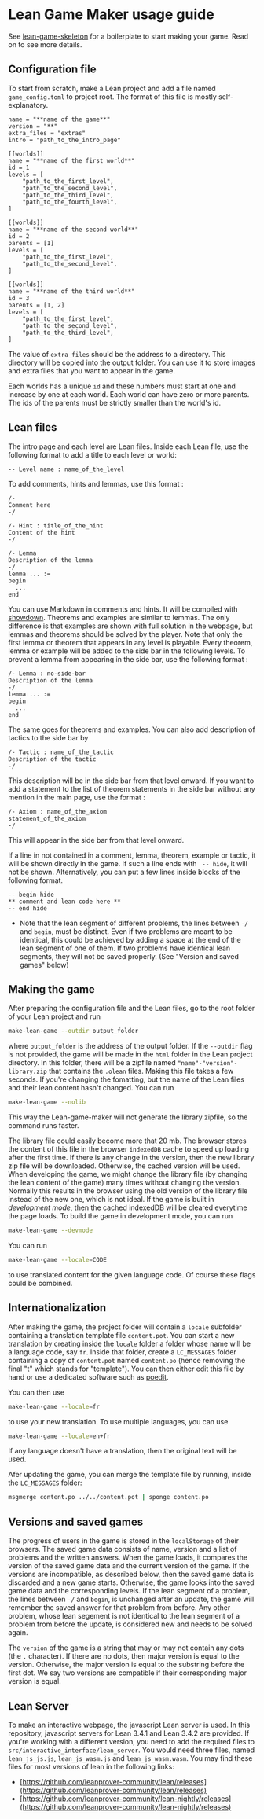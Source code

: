 # Lean Game Maker usage guide
See [lean-game-skeleton](https://github.com/kbuzzard/lean-game-skeleton) for a boilerplate to start making your game. 
Read on to see more details.

## Configuration file
To start from scratch, make a Lean project and add a file named `game_config.toml` to project root.
The format of this file is mostly self-explanatory.

```
name = "**name of the game**"
version = "**"
extra_files = "extras"
intro = "path_to_the_intro_page"

[[worlds]]
name = "**name of the first world**"
id = 1
levels = [
	"path_to_the_first_level",
	"path_to_the_second_level",
	"path_to_the_third_level",
	"path_to_the_fourth_level",
]

[[worlds]]
name = "**name of the second world**"
id = 2
parents = [1]
levels = [
	"path_to_the_first_level",
	"path_to_the_second_level",
]

[[worlds]]
name = "**name of the third world**"
id = 3
parents = [1, 2]
levels = [
	"path_to_the_first_level",
	"path_to_the_second_level",
	"path_to_the_third_level",
]
```

The value of `extra_files` should be the address to a directory.
This directory will be copied into the output folder.
You can use it to store images and extra files that you want to appear in the game.

Each worlds has a unique `id` and these numbers must start at one and increase by one at each world.
Each world can have zero or more parents.
The ids of the parents must be strictly smaller than the world's id.



## Lean files
The intro page and each level are Lean files.
Inside each Lean file, use the following format to add a title to each level or world:

```lean
-- Level name : name_of_the_level
```
To add comments, hints and lemmas, use this format :

```lean
/-
Comment here
-/

/- Hint : title_of_the_hint
Content of the hint
-/

/- Lemma
Description of the lemma
-/
lemma ... :=
begin
  ...
end
```
You can use Markdown in comments and hints. It will be compiled with [showdown](http://demo.showdownjs.com/).
Theorems and examples are similar to lemmas. The only difference is that examples are shown with full solution in the webpage, but lemmas and theorems should be solved by the player.
Note that only the first lemma or theorem that appears in any level is playable.
Every theorem, lemma or example will be added to the side bar in the following levels.
To prevent a lemma from appearing in the side bar, use the following format :

```lean
/- Lemma : no-side-bar
Description of the lemma
-/
lemma ... :=
begin
  ...
end
```
The same goes for theorems and examples.
You can also add description of tactics to the side bar by

```lean
/- Tactic : name_of_the_tactic
Description of the tactic
-/
```
This description will be in the side bar from that level onward.
If you want to add a statement to the list of theorem statements in the side bar without any mention in the main page, use the format :

```lean
/- Axiom : name_of_the_axiom
statement_of_the_axiom
-/
```
This will appear in the side bar from that level onward.

If a line in not contained in a comment, lemma, theorem, example or tactic, it will be shown directly in the game. If such a line ends with ` -- hide`, it will not be shown. Alternatively, you can put a few lines inside blocks of the following format.
```lean
-- begin hide
** comment and lean code here **
-- end hide
```

 * Note that the lean segment of different problems, the lines between `-/` and `begin`, must be distinct. Even if two problems are meant to be identical, this could be achieved by adding a space at the end of the lean segment of one of them. If two problems have identical lean segments, they will not be saved properly. (See "Version and saved games" below)

## Making the game

After preparing the configuration file and the Lean files, go to the root folder of your Lean project and run
```bash
make-lean-game --outdir output_folder
```
where `output_folder` is the address of the output folder.
If the `--outdir` flag is not provided, the game will be made in the `html` folder in the Lean project directory.
In this folder, there will be a zipfile named `"name"-"version"-library.zip` that contains the `.olean` files.
Making this file takes a few seconds.
If you're changing the fomatting, but the name of the Lean files and their lean content hasn't changed.
You can run
```bash
make-lean-game --nolib
```
This way the Lean-game-maker will not generate the library zipfile, so the command runs faster.

The library file could easily become more that 20 mb.
The browser stores the content of this file in the browser `indexedDB` cache to speed up loading after the first time.
If there is any change in the version, then the new library zip file will be downloaded.
Otherwise, the cached version will be used.
When developing the game, we might change the library file (by changing the lean content of the game) many times without changing the version.
Normally this results in the browser using the old version of the library file instead of the new one, which is not ideal.
If the game is built in *development mode*, then the cached indexedDB will be cleared everytime the page loads.
To build the game in development mode, you can run 
```bash
make-lean-game --devmode
```

You can run
```bash
make-lean-game --locale=CODE
```
to use translated content for the given language code.
Of course these flags could be combined.

## Internationalization

After making the game, the project folder will contain a `locale`
subfolder containing a translation template file `content.pot`.
You can start a new translation by creating inside the `locale` folder
a folder whose name will be a language code, say `fr`. Inside that
folder, create a `LC_MESSAGES` folder containing a copy of `content.pot`
named `content.po` (hence removing the final "t" which stands for
"template"). You can then either edit this file by hand or use a
dedicated software such as [poedit](https://poedit.net/).

You can then use 
```bash
make-lean-game --locale=fr
```
to use your new
translation. To use multiple languages, you can use
```bash
make-lean-game --locale=en+fr
```
If any language doesn't have a translation, then the original text will be used.

Afer updating the game, you can merge the template file
by running, inside the `LC_MESSAGES` folder:
```bash
msgmerge content.po ../../content.pot | sponge content.po
```

## Versions and saved games

The progress of users in the game is stored in the `localStorage` of their browsers.
The saved game data consists of name, version and a list of problems and the written answers.
When the game loads, it compares the version of the saved game data and the current version of the game.
If the versions are incompatible, as described below, then the saved game data is discarded and a new game starts.
Otherwise, the game looks into the saved game data and the corresponding levels.
If the lean segment of a problem, the lines between `-/` and `begin`, is unchanged after an update, the game will remember the saved answer for that problem from before.
Any other problem, whose lean segement is not identical to the lean segment of a problem from before the update, is considered new and needs to be solved again.

The `version` of the game is a string that may or may not contain any dots (the `.` character).
If there are no dots, then major version is equal to the version. Otherwise, the major version is equal to the substring before the first dot.
We say two versions are compatible if their corresponding major version is equal.


## Lean Server
To make an interactive webpage, the javascript Lean server is used. In this repository, javascript servers for Lean 3.4.1 and Lean 3.4.2 are provided. If you're working with a different version, you need to add the required files to `src/interactive_interface/lean_server`. You would need three files, named `lean_js_js.js`, `lean_js_wasm.js` and `lean_js_wasm.wasm`.
You may find these files for most versions of lean in the following links:
- [https://github.com/leanprover-community/lean/releases](https://github.com/leanprover-community/lean/releases)
- [https://github.com/leanprover-community/lean-nightly/releases](https://github.com/leanprover-community/lean-nightly/releases)